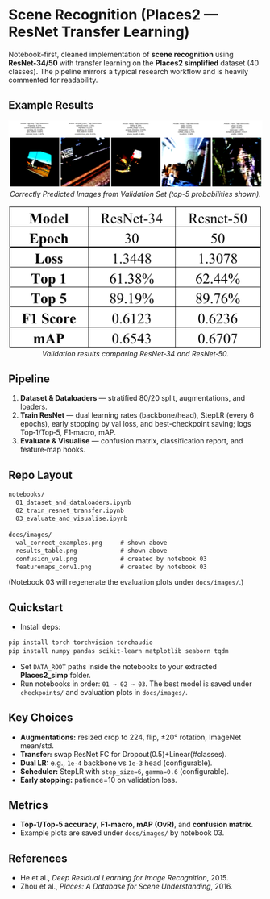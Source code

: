 # Scene Recognition (Places2 — ResNet Transfer Learning)

Notebook-first, cleaned implementation of **scene recognition** using **ResNet-34/50** with transfer learning on the
**Places2 simplified** dataset (40 classes). The pipeline mirrors a typical research workflow and is heavily commented
for readability.

## Example Results

<p align="center">
  <img src="docs/images/val_correct_examples.png" alt="Correctly Predicted Images from Validation Set" width="900" /><br/>
  <em>Correctly Predicted Images from Validation Set (top-5 probabilities shown).</em>
</p>

<p align="center">
  <img src="docs/images/results_table.png" alt="Results Table: ResNet-34 vs ResNet-50" width="520" /><br/>
  <em>Validation results comparing ResNet‑34 and ResNet‑50.</em>
</p>

## Pipeline
1. **Dataset & Dataloaders** — stratified 80/20 split, augmentations, and loaders.
2. **Train ResNet** — dual learning rates (backbone/head), StepLR (every 6 epochs), early stopping by val loss,
   and best-checkpoint saving; logs Top‑1/Top‑5, F1‑macro, mAP.
3. **Evaluate & Visualise** — confusion matrix, classification report, and feature‑map hooks.

## Repo Layout
```
notebooks/
  01_dataset_and_dataloaders.ipynb
  02_train_resnet_transfer.ipynb
  03_evaluate_and_visualise.ipynb

docs/images/
  val_correct_examples.png     # shown above
  results_table.png            # shown above
  confusion_val.png            # created by notebook 03
  featuremaps_conv1.png        # created by notebook 03
```
(Notebook 03 will regenerate the evaluation plots under `docs/images/`.)

## Quickstart
- Install deps:
```bash
pip install torch torchvision torchaudio
pip install numpy pandas scikit-learn matplotlib seaborn tqdm
```
- Set `DATA_ROOT` paths inside the notebooks to your extracted **Places2_simp** folder.
- Run notebooks in order: `01 → 02 → 03`. The best model is saved under `checkpoints/` and evaluation plots in `docs/images/`.

## Key Choices
- **Augmentations:** resized crop to 224, flip, ±20° rotation, ImageNet mean/std.
- **Transfer:** swap ResNet FC for Dropout(0.5)+Linear(#classes).
- **Dual LR:** e.g., `1e-4` backbone vs `1e-3` head (configurable).
- **Scheduler:** StepLR with `step_size=6`, `gamma=0.6` (configurable).
- **Early stopping:** patience=10 on validation loss.

## Metrics
- **Top‑1/Top‑5 accuracy**, **F1‑macro**, **mAP (OvR)**, and **confusion matrix**.
- Example plots are saved under `docs/images/` by notebook 03.

## References
- He et al., *Deep Residual Learning for Image Recognition*, 2015.
- Zhou et al., *Places: A Database for Scene Understanding*, 2016.